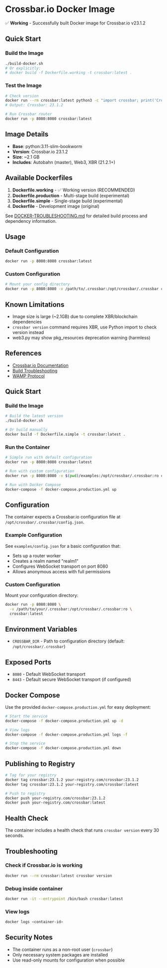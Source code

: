# Crossbar.io Docker Image

✅ **Working** - Successfully built Docker image for Crossbar.io v23.1.2

## Quick Start

### Build the Image

```bash
./build-docker.sh
# Or explicitly:
# docker build -f Dockerfile.working -t crossbar:latest .
```

### Test the Image

```bash
# Check version
docker run --rm crossbar:latest python3 -c "import crossbar; print('Crossbar:', crossbar.__version__)"
# Output: Crossbar: 23.1.2

# Run Crossbar router
docker run -p 8080:8080 crossbar:latest
```

## Image Details

- **Base**: python:3.11-slim-bookworm
- **Version**: Crossbar.io 23.1.2
- **Size**: ~2.1 GB
- **Includes**: Autobahn (master), Web3, XBR (21.2.1+)

## Available Dockerfiles

1. **Dockerfile.working** - ✅ Working version (RECOMMENDED)
2. **Dockerfile.production** - Multi-stage build (experimental)
3. **Dockerfile.simple** - Single-stage build (experimental)
4. **Dockerfile** - Development image (original)

See [DOCKER-TROUBLESHOOTING.md](DOCKER-TROUBLESHOOTING.md) for detailed build process and dependency information.

## Usage

### Default Configuration

```bash
docker run -p 8080:8080 crossbar:latest
```

### Custom Configuration

```bash
# Mount your config directory
docker run -p 8080:8080 -v /path/to/.crossbar:/opt/crossbar/.crossbar crossbar:latest
```

## Known Limitations

- Image size is large (~2.1GB) due to complete XBR/blockchain dependencies
- `crossbar version` command requires XBR, use Python import to check version instead
- web3.py may show pkg_resources deprecation warning (harmless)

## References

- [Crossbar.io Documentation](https://crossbar.io/docs/)
- [Build Troubleshooting](DOCKER-TROUBLESHOOTING.md)
- [WAMP Protocol](https://wamp-proto.org/)

## Quick Start

### Build the Image

```bash
# Build the latest version
./build-docker.sh

# Or build manually
docker build -f Dockerfile.simple -t crossbar:latest .
```

### Run the Container

```bash
# Simple run with default configuration
docker run -p 8080:8080 crossbar:latest

# Run with custom configuration
docker run -p 8080:8080 -v $(pwd)/examples:/opt/crossbar/.crossbar:ro crossbar:latest

# Run with Docker Compose
docker-compose -f docker-compose.production.yml up
```

## Configuration

The container expects a Crossbar.io configuration file at `/opt/crossbar/.crossbar/config.json`.

### Example Configuration

See `examples/config.json` for a basic configuration that:
- Sets up a router worker
- Creates a realm named "realm1" 
- Configures WebSocket transport on port 8080
- Allows anonymous access with full permissions

### Custom Configuration

Mount your configuration directory:

```bash
docker run -p 8080:8080 \
  -v /path/to/your/.crossbar:/opt/crossbar/.crossbar:ro \
  crossbar:latest
```

## Environment Variables

- `CROSSBAR_DIR` - Path to configuration directory (default: `/opt/crossbar/.crossbar`)

## Exposed Ports

- `8080` - Default WebSocket transport
- `8443` - Default secure WebSocket transport (if configured)

## Docker Compose

Use the provided `docker-compose.production.yml` for easy deployment:

```bash
# Start the service
docker-compose -f docker-compose.production.yml up -d

# View logs
docker-compose -f docker-compose.production.yml logs -f

# Stop the service
docker-compose -f docker-compose.production.yml down
```

## Publishing to Registry

```bash
# Tag for your registry
docker tag crossbar:23.1.2 your-registry.com/crossbar:23.1.2
docker tag crossbar:23.1.2 your-registry.com/crossbar:latest

# Push to registry
docker push your-registry.com/crossbar:23.1.2
docker push your-registry.com/crossbar:latest
```

## Health Check

The container includes a health check that runs `crossbar version` every 30 seconds.

## Troubleshooting

### Check if Crossbar.io is working
```bash
docker run --rm crossbar:latest crossbar version
```

### Debug inside container
```bash
docker run -it --entrypoint /bin/bash crossbar:latest
```

### View logs
```bash
docker logs <container-id>
```

## Security Notes

- The container runs as a non-root user (`crossbar`)
- Only necessary system packages are installed
- Use read-only mounts for configuration when possible